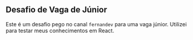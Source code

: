 ## Desafio de Vaga de Júnior

Este é um desafio pego no canal `fernandev` para uma vaga júnior. Utilizei para testar meus conhecimentos em React.
